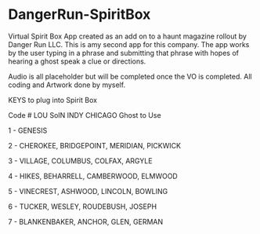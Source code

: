 # DangerRun-SpiritBox
Virtual Spirit Box App created as an add on to a haunt magazine rollout by Danger Run LLC. This is amy second app for this company. The app works by the user typing in a phrase and submitting that phrase with hopes of hearing a ghost speak a clue or directions. 

Audio is all placeholder but will be completed once the VO is completed. All coding and Artwork done by myself.

KEYS to plug into Spirit Box

Code #	LOU	SoIN	INDY	CHICAGO	Ghost to Use

1	- GENESIS	

2	- CHEROKEE, BRIDGEPOINT, MERIDIAN, PICKWICK

3	- VILLAGE, COLUMBUS, COLFAX, ARGYLE

4	- HIKES, BEHARRELL, CAMBERWOOD, ELMWOOD

5 - VINECREST, ASHWOOD, LINCOLN, BOWLING

6	- TUCKER, WESLEY, ROUDEBUSH, JOSEPH

7	- BLANKENBAKER, ANCHOR, GLEN, GERMAN

